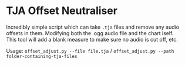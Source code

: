 # TJA Offset Neutraliser 

Incredibly simple script which can take `.tja` files and remove any audio offsets in them. Modifying both the .ogg audio file and the chart iself.   
This tool will add a blank measure to make sure no audio is cut off, etc.  

Usage: `offset_adjust.py --file file.tja` / `offset_adjust.py --path folder-containing-tja-files`  
